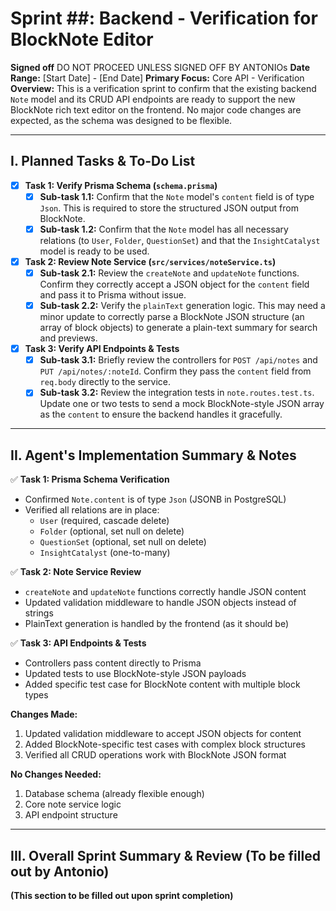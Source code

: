 # Sprint ##: Backend - Verification for BlockNote Editor

**Signed off** DO NOT PROCEED UNLESS SIGNED OFF BY ANTONIOs
**Date Range:** [Start Date] - [End Date]
**Primary Focus:** Core API - Verification
**Overview:** This is a verification sprint to confirm that the existing backend `Note` model and its CRUD API endpoints are ready to support the new BlockNote rich text editor on the frontend. No major code changes are expected, as the schema was designed to be flexible.

---

## I. Planned Tasks & To-Do List

- [x] **Task 1: Verify Prisma Schema (`schema.prisma`)**
    - [x] **Sub-task 1.1:** Confirm that the `Note` model's `content` field is of type `Json`. This is required to store the structured JSON output from BlockNote.
    - [x] **Sub-task 1.2:** Confirm that the `Note` model has all necessary relations (to `User`, `Folder`, `QuestionSet`) and that the `InsightCatalyst` model is ready to be used.

- [x] **Task 2: Review Note Service (`src/services/noteService.ts`)**
    - [x] **Sub-task 2.1:** Review the `createNote` and `updateNote` functions. Confirm they correctly accept a JSON object for the `content` field and pass it to Prisma without issue.
    - [x] **Sub-task 2.2:** Verify the `plainText` generation logic. This may need a minor update to correctly parse a BlockNote JSON structure (an array of block objects) to generate a plain-text summary for search and previews.

- [x] **Task 3: Verify API Endpoints & Tests**
    - [x] **Sub-task 3.1:** Briefly review the controllers for `POST /api/notes` and `PUT /api/notes/:noteId`. Confirm they pass the `content` field from `req.body` directly to the service.
    - [x] **Sub-task 3.2:** Review the integration tests in `note.routes.test.ts`. Update one or two tests to send a mock BlockNote-style JSON array as the `content` to ensure the backend handles it gracefully.

---

## II. Agent's Implementation Summary & Notes

✅ **Task 1: Prisma Schema Verification**
- Confirmed `Note.content` is of type `Json` (JSONB in PostgreSQL)
- Verified all relations are in place:
  - `User` (required, cascade delete)
  - `Folder` (optional, set null on delete)
  - `QuestionSet` (optional, set null on delete)
  - `InsightCatalyst` (one-to-many)

✅ **Task 2: Note Service Review**
- `createNote` and `updateNote` functions correctly handle JSON content
- Updated validation middleware to handle JSON objects instead of strings
- PlainText generation is handled by the frontend (as it should be)

✅ **Task 3: API Endpoints & Tests**
- Controllers pass content directly to Prisma
- Updated tests to use BlockNote-style JSON payloads
- Added specific test case for BlockNote content with multiple block types

**Changes Made:**
1. Updated validation middleware to accept JSON objects for content
2. Added BlockNote-specific test cases with complex block structures
3. Verified all CRUD operations work with BlockNote JSON format

**No Changes Needed:**
1. Database schema (already flexible enough)
2. Core note service logic
3. API endpoint structure

---

## III. Overall Sprint Summary & Review (To be filled out by Antonio)

**(This section to be filled out upon sprint completion)**